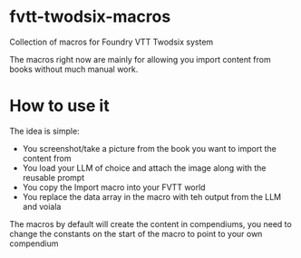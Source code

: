 # fvtt-twodsix-macros
Collection of macros for Foundry VTT Twodsix system

The macros right now are mainly for allowing you import content from books without much manual work.

# How to use it
The idea is simple:
- You screenshot/take a picture from the book you want to import the content from
- You load your LLM of choice and attach the image along with the reusable prompt
- You copy the Import macro into your FVTT world
- You replace the data array in the macro with teh output from the LLM and voiala

The macros by default will create the content in compendiums, you need to change the constants on the start of the macro to point to your own compendium
